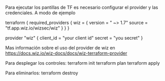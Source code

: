 Para ejecutar los pantillas de TF es necesario configurar el provider y las credenciales. A modo de ejemplo


terraform {
  required_providers {
    wiz = {
      version = " ~> 1.7"
      source = "tf.app.wiz.io/wizsec/wiz"
    }
  }
}

provider "wiz" {
  client_id = "your client id"
  secret = "you secret"
}


Mas información sobre el uso del provider de wiz en https://docs.wiz.io/wiz-docs/docs/wiz-terraform-provider


Para desplegar los controles: 
terraform init
terraform plan
terraform apply 


Para eliminarlos:
terraform destroy
